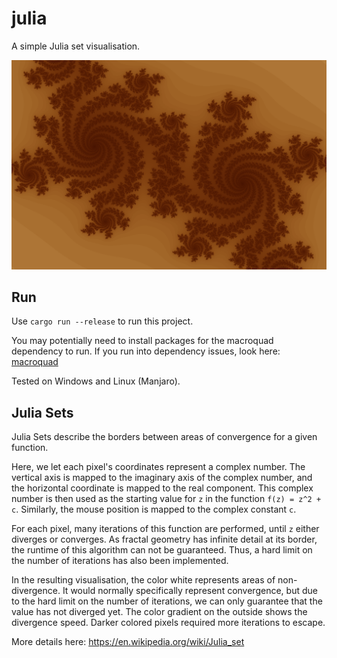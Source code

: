# julia
A simple Julia set visualisation.

![julia screenshot](julia.png)

## Run
Use `cargo run --release` to run this project.

You may potentially need to install packages for the macroquad dependency to run. If you run into dependency issues, look here: [macroquad](https://github.com/not-fl3/macroquad)

Tested on Windows and Linux (Manjaro).

## Julia Sets
Julia Sets describe the borders between areas of convergence for a given function.

Here, we let each pixel's coordinates represent a complex number. The vertical axis is mapped to the imaginary axis of the complex number, and the horizontal coordinate is mapped to the real component. This complex number is then used as the starting value for `z` in the function `f(z) = z^2 + c`. Similarly, the mouse position is mapped to the complex constant `c`.

For each pixel, many iterations of this function are performed, until `z` either diverges or converges. As fractal geometry has infinite detail at its border, the runtime of this algorithm can not be guaranteed. Thus, a hard limit on the number of iterations has also been implemented.

In the resulting visualisation, the color white represents areas of non-divergence. It would normally specifically represent convergence, but due to the hard limit on the number of iterations, we can only guarantee that the value has not diverged yet. The color gradient on the outside shows the divergence speed. Darker colored pixels required more iterations to escape.

More details here: https://en.wikipedia.org/wiki/Julia_set
